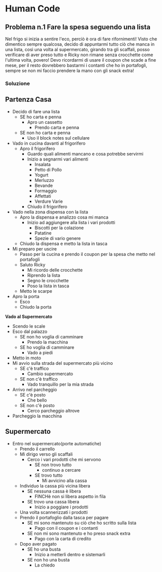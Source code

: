 # Human Code

## Problema n.1 Fare la spesa seguendo una lista

Nel frigo si inizia a sentire l'eco, perciò è ora di fare rifornimenti!
Visto che dimentico sempre qualcosa, decido di appuntarmi tutto ciò che manca in una lista, così una volta al supermercato, girando tra gli scaffali, posso verificare di aver preso tutto e Ricky non rimane senza crocchette come l'ultima volta, povero! Devo ricordarmi di usare il coupon che scade a fine mese, per il resto dovrebbero bastarmi i contanti che ho in portafogli, sempre se non mi faccio prendere la mano con gli snack extra!

### Soluzione

**Partenza Casa**
---
- Decido di fare una lista
  - SE ho carta e penna
    - Apro un cassetto
      - Prendo carta e penna
  - SE non ho carta e penna 
    - Uso il block notes sul cellulare
- Vado in cucina davanti al frigorifero
   - Apro il frigorifero
     - Guardo quali alimenti mancano e cosa potrebbe servirmi
     - Inizio a segnarmi vari alimenti
       - Insalata
       - Petto di Pollo
       - Yogurt
       - Merluzzo
       - Bevande
       - Formaggio
       - Affettati
       - Verdure Varie
     - Chiudo il frigorifero
- Vado nella zona dispensa con la lista
  - Apro la dispensa e analizzo cosa mi manca
    - Inizio ad aggiungere alla lista i vari prodotti
      - Biscotti per la colazione
      - Patatine
      - Spezie di vario genere
  - Chiudo la dispensa e metto la lista in tasca
- Mi preparo per uscire
  - Passo per la cucina e prendo il coupon per la spesa che metto nel portafogli
  - Saluto Ricky
    - Mi ricordo delle crocchette
    - Riprendo la lista
    - Segno le crocchette
    - Poso la lista in tasca
  - Metto le scarpe
- Apro la porta
  - Esco
  - Chiudo la porta

**Vado al Supermercato**

- Scendo le scale
- Esco dal palazzo
  - SE non ho voglia di camminare
    - Prendo la macchina
  - SE ho voglia di camminare
    - Vado a piedi
- Metto in moto
- Mi avvio sulla strada del supermercato più vicino
  - SE c'è traffico
    - Cambio supermercato
  - SE non c'è traffico
    - Vado tranquillo per la mia strada
- Arrivo nel parcheggio
  - SE c'è posto
    - Che bello
  - SE non c'è posto
    - Cerco parcheggio altrove
- Parcheggio la macchina


**Supermercato**
---

- Entro nel supermercato(porte automatiche)
  - Prendo il carrello
  - Mi dirigo verso gli scaffali
    - Cerco i vari prodotti che mi servono
      - SE non trovo tutto
        - continuo a cercare
      - SE trovo tutto
        - Mi avvicino alla cassa
  - Individuo la cassa più vicina libera
    - SE nessuna cassa è libera
      - FINCHè non si libera aspetto in fila
    - SE trovo una cassa libera
      - Inizio a poggiare i prodotti
  - Una volta scannerizzati i prodotti
   - Prendo il portafoglio dalla tasca per pagare
      - SE mi sono mantenuto su ciò che ho scritto sulla lista
        - Pago con il coupon e i contanti
      - SE non mi sono mantenuto e ho preso snack extra
        - Pago con la carta di credito
  - Dopo aver pagato
      - SE ho una busta
        - Inizio a metterli dentro e sistemarli
      - SE non ho una busta
        - La chiedo
        


